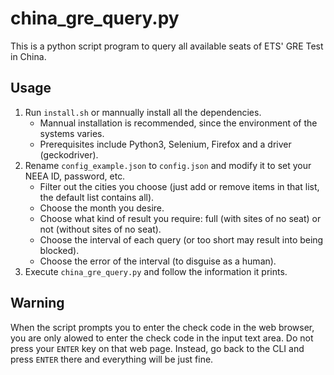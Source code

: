 # china_gre_query.py

This is a python script program to query all available seats of ETS' GRE Test in China.

## Usage

1. Run `install.sh` or mannually install all the dependencies.
    - Mannual installation is recommended, since the environment of the systems varies.
    - Prerequisites include Python3, Selenium, Firefox and a driver (geckodriver).
2. Rename `config_example.json` to `config.json` and modify it to set your NEEA ID, password, etc.
    - Filter out the cities you choose (just add or remove items in that list, the default list contains all).
    - Choose the month you desire.
    - Choose what kind of result you require: full (with sites of no seat) or not (without sites of no seat).
    - Choose the interval of each query (or too short may result into being blocked).
    - Choose the error of the interval (to disguise as a human).
3. Execute `china_gre_query.py` and follow the information it prints.

## Warning

When the script prompts you to enter the check code in the web browser, you are only alowed to
enter the check code in the input text area. Do not press your `ENTER` key on that web page.
Instead, go back to the CLI and press `ENTER` there and everything will be just fine.


